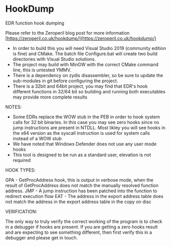 # HookDump
EDR function hook dumping

Please refer to the Zeroperil blog post for more information [https://zeroperil.co.uk/hookdump/](https://zeroperil.co.uk/hookdump/)

- In order to build this you will need Visual Studio 2019 (community edition is fine) and CMake.  The batch file Configure.bat will create two build directories with Visual Studio solutions.
- The project may build with MinGW with the correct CMake command line, this is untested YMMV.
- There is a dependency on zydis disassembler, so be sure to update the sub-modules in git before configuring the project.
- There is a 32bit and 64bit project, you may find that EDR's hook different functions in 32/64 bit so building and running both executables may provide more complete results


NOTES:

- Some EDRs replace the WOW stub in the PEB in order to hook system calls for 32 bit binaries.  In this case you may see zero hooks since no jump instructions are present in NTDLL.  Most likley you will see hooks in the x64 version as the syscall instruction is used for system calls instead of a WOW stub
- We have noted that Windows Defender does not use any user mode hooks
- This tool is designed to be run as a standard user, elevation is not required

HOOK TYPES:

GPA - GetProcAddress hook, this is output in verbose mode, when the result of GetProcAddress does not match the manually resolved function address.
JMP - A jump instruction has been patched into the function to redirect execution flow
EAT - The address in the export address table does not match the address in the export address table in the copy on disc

VERIFICATION:

The only way to truly verify the correct working of the program is to check in a debugger if hooks are present.  If you are getting a zero hooks result and are expecting to see something different, then first verify this in a debugger and please get in touch.
